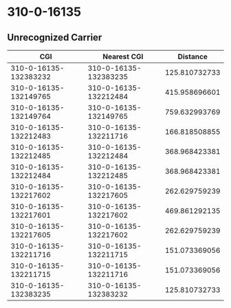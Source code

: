 # 310-0-16135
## Unrecognized Carrier


| CGI | Nearest CGI | Distance |
|-----|-------------|----------|
| 310-0-16135-132383232 | 310-0-16135-132383235 | 125.810732733 |
| 310-0-16135-132149765 | 310-0-16135-132212484 | 415.958696601 |
| 310-0-16135-132149764 | 310-0-16135-132149765 | 759.632993769 |
| 310-0-16135-132212483 | 310-0-16135-132211716 | 166.818508855 |
| 310-0-16135-132212485 | 310-0-16135-132212484 | 368.968423381 |
| 310-0-16135-132212484 | 310-0-16135-132212485 | 368.968423381 |
| 310-0-16135-132217602 | 310-0-16135-132217605 | 262.629759239 |
| 310-0-16135-132217601 | 310-0-16135-132217602 | 469.861292135 |
| 310-0-16135-132217605 | 310-0-16135-132217602 | 262.629759239 |
| 310-0-16135-132211716 | 310-0-16135-132211715 | 151.073369056 |
| 310-0-16135-132211715 | 310-0-16135-132211716 | 151.073369056 |
| 310-0-16135-132383235 | 310-0-16135-132383232 | 125.810732733 |
